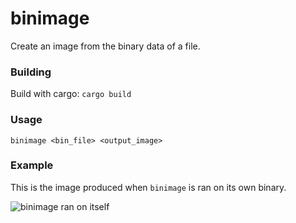 binimage
===

Create an image from the binary data of a file.

### Building

Build with cargo: `cargo build`

### Usage

```shell
binimage <bin_file> <output_image>
```

### Example

This is the image produced when `binimage` is ran on its own binary.

![binimage ran on itself](example.png)
